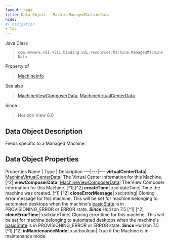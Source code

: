 ```yaml
---
layout: page
title: Data Object - MachineManagedMachineData
hide:
#- navigation
- toc
---
```






Java Class
> `com.vmware.vdi.vlsi.binding.vdi.resources.Machine.ManagedMachineData`

Property of
> [MachineInfo](vdi.resources.Machine.MachineInfo.md#field_detail)

See also
> [MachineViewComposerData](vdi.resources.Machine.ViewComposerData.md), [MachineVirtualCenterData](vdi.resources.Machine.VirtualCenterData.md)

Since
> Horizon View 6.0


## Data Object Description

Fields specific to a Managed Machine.

## Data Object Properties
Properties
Name |  Type |  Description
---|---|---
**virtualCenterData**| [MachineVirtualCenterData](vdi.resources.Machine.VirtualCenterData.md)|  The Virtual Center information for this Machine. [^2]
**viewComposerData**| [MachineViewComposerData](vdi.resources.Machine.ViewComposerData.md)|  The View Composer information for this Machine. [^1] [^2]
**createTime**|  xsd:dateTime|  Time the machine was created. [^1] [^2]
**cloneErrorMessage**|  xsd:string|  Cloning error message for this machine. This will be set for machine belonging to automated desktops when the machine's [basicState](vdi.resources.Machine.MachineBase.md#basicState) is in PROVISIONING_ERROR or ERROR state.  **_Since_** Horizon 7.5 [^1] [^2]
**cloneErrorTime**|  xsd:dateTime|  Cloning error time for this machine. This will be set for machine belonging to automated desktops when the machine's [basicState](vdi.resources.Machine.MachineBase.md#basicState) is in PROVISIONING_ERROR or ERROR state.  **_Since_** Horizon 7.5 [^1] [^2]
**inMaintenanceMode**|  xsd:boolean|  True if the Machine is in maintenance mode.
 


 
